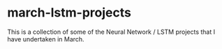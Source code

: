 # march-lstm-projects
This is a collection of some of the Neural Network / LSTM projects that I have undertaken in March.
